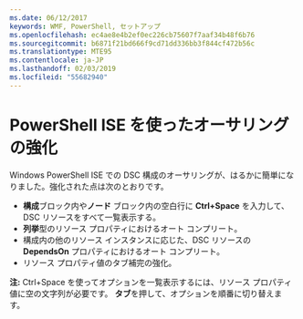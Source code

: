```yaml
---
ms.date: 06/12/2017
keywords: WMF, PowerShell, セットアップ
ms.openlocfilehash: ec4ae8e4b2ef0ec226cb75607f7aaf34b48f6b76
ms.sourcegitcommit: b6871f21bd666f9cd71dd336bb3f844cf472b56c
ms.translationtype: MTE95
ms.contentlocale: ja-JP
ms.lasthandoff: 02/03/2019
ms.locfileid: "55682940"
---
```

# <a name="authoring-improvements-using-powershell-ise"></a>PowerShell ISE を使ったオーサリングの強化

Windows PowerShell ISE での DSC 構成のオーサリングが、はるかに簡単になりました。強化された点は次のとおりです。

- **構成**ブロック内や**ノード** ブロック内の空白行に **Ctrl+Space** を入力して、DSC リソースをすべて一覧表示する。
- **列挙**型のリソース プロパティにおけるオート コンプリート。
- 構成内の他のリソース インスタンスに応じた、DSC リソースの **DependsOn** プロパティにおけるオート コンプリート。
- リソース プロパティ値のタブ補完の強化。

**注:** Ctrl+Space を使ってオプションを一覧表示するには、リソース プロパティ値に空の文字列が必要です。 **タブ**を押して、オプションを順番に切り替えます。
